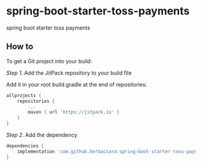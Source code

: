 # spring-boot-starter-toss-payments
spring boot starter toss payments

## How to
To get a Git project into your build:

*Step 1*. Add the JitPack repository to your build file

Add it in your root build.gradle at the end of repositories:

```groovy
allprojects {
    repositories {
        ...
        maven { url 'https://jitpack.io' }
    }
}
```

*Step 2*. Add the dependency

```groovy
dependencies {
    implementation 'com.github.herbaccara:spring-boot-starter-toss-payments:Tag'
}
```